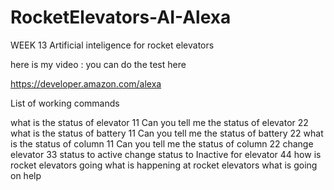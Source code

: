 # RocketElevators-AI-Alexa
WEEK 13
Artificial inteligence for rocket elevators

here is my video : 
you can do the test here

https://developer.amazon.com/alexa

List of working commands

what is the status of elevator 11
Can you tell me the status of elevator 22
what is the status of battery 11
Can you tell me the status of battery 22
what is the status of column 11
Can you tell me the status of column 22
change elevator 33 status to active
change status to Inactive for elevator 44
how is rocket elevators going
what is happening at rocket elevators
what is going on
help
